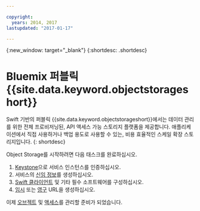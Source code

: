 ```yaml
---

copyright:
  years: 2014, 2017
lastupdated: "2017-01-17"

---
```

{:new_window: target="_blank"}
{:shortdesc: .shortdesc}

# Bluemix 퍼블릭 {{site.data.keyword.objectstorageshort}}

Swift 기반의 퍼블릭 {{site.data.keyword.objectstorageshort}}에서는 데이터 관리를 위한 전체 프로비저닝된, API 액세스 가능 스토리지 플랫폼을 제공합니다. 애플리케이션에서 직접 사용하거나 백업 용도로 사용할 수 있는, 비용 효율적인 스케일 확장 스토리지입니다.
{: shortdesc}

Object Storage를 시작하려면 다음 태스크를 완료하십시오. 

1. [Keystone](/docs/services/ObjectStorage/os_authenticate.html)으로 서비스 인스턴스를 인증하십시오. 
2. 서비스의 [신임 정보](/docs/services/ObjectStorage/os_credentials.html)를 생성하십시오. 
3. [Swift 클라이언트](/docs/services/ObjectStorage/os_configuring.html) 및 기타 필수 소프트웨어를 구성하십시오. 
4. [임시](/docs/services/ObjectStorage/os_tempurl.html) 또는 [영구](/docs/services/ObjectStorage/os_constructing.html) URL을 생성하십시오. 

이제 [오브젝트](/docs/services/ObjectStorage/os_managing.html) 및 [액세스](/docs/services/ObjectStorage/os_security.html)를 관리할 준비가 되었습니다. 

